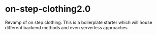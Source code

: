 # on-step-clothing2.0
Revamp of on step clothing. This is a boilerplate starter which will house different backend methods and even serverless approaches.
